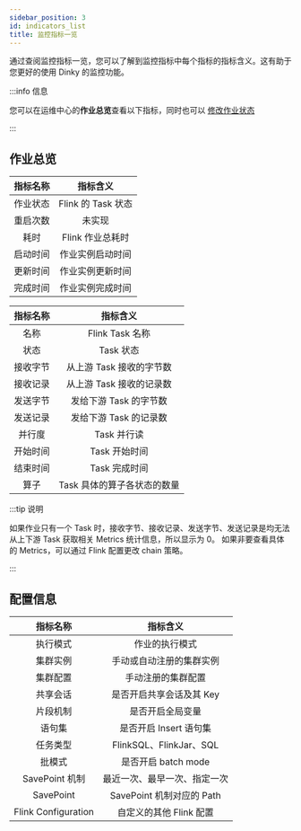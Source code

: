 ```yaml
---
sidebar_position: 3
id: indicators_list
title: 监控指标一览
---
```


通过查阅监控指标一览，您可以了解到监控指标中每个指标的指标含义。这有助于您更好的使用 Dinky 的监控功能。

:::info 信息

您可以在运维中心的**作业总览**查看以下指标，同时也可以 [修改作业状态](../job_instance_status?=修改作业状态)

:::

## 作业总览

| 指标名称 |      指标含义       |
| :------: |:---------------:|
| 作业状态 | Flink 的 Task 状态 |
| 重启次数 |       未实现       |
|   耗时   |   Flink 作业总耗时   |
| 启动时间 |    作业实例启动时间     |
| 更新时间 |    作业实例更新时间     |
| 完成时间 |    作业实例完成时间     |


| 指标名称 |       指标含义       |
| :------: |:----------------:|
|   名称   |  Flink Task 名称   |
|   状态   |     Task 状态      |
| 接收字节 | 从上游 Task 接收的字节数  |
| 接收记录 | 从上游 Task 接收的记录数  |
| 发送字节 |  发给下游 Task 的字节数  |
| 发送记录 |  发给下游 Task 的记录数  |
|  并行度  |     Task 并行读     |
| 开始时间 |    Task 开始时间     |
| 结束时间 |    Task 完成时间     |
|   算子   | Task 具体的算子各状态的数量 |

:::tip 说明

如果作业只有一个 Task 时，接收字节、接收记录、发送字节、发送记录是均无法从上下游 Task 获取相关 Metrics 统计信息，所以显示为 0。
如果非要查看具体的 Metrics，可以通过 Flink 配置更改 chain 策略。

:::

## 配置信息

|        指标名称         |         指标含义          |
|:-------------------:|:---------------------:|
|        执行模式         |        作业的执行模式        |
|        集群实例         |     手动或自动注册的集群实例      |
|        集群配置         |       手动注册的集群配置       |
|        共享会话         |    是否开启共享会话及其 Key     |
|        片段机制         |       是否开启全局变量        |
|         语句集         |    是否开启 Insert 语句集    |
|        任务类型         | FlinkSQL、FlinkJar、SQL |
|         批模式         |    是否开启 batch mode    |
|    SavePoint 机制     |    最近一次、最早一次、指定一次     |
|      SavePoint      | SavePoint 机制对应的 Path  |
| Flink Configuration |    自定义的其他 Flink 配置    |

